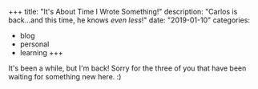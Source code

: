 +++
title: "It's About Time I Wrote Something!"
description: "Carlos is back...and this time, he knows _even less_!"
date: "2019-01-10"
categories:
  - blog
  - personal
  - learning
+++

It's been a while, but I'm back! Sorry for the three of you that have been
waiting for something new here. :)
